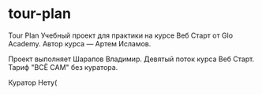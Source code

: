 # tour-plan

Tour Plan
Учебный проект для практики на курсе Веб Старт от Glo Academy. Автор курса — Артем Исламов.

Проект выполняет
Шарапов Владимир. Девятый поток курса Веб Старт. Тариф "ВСЁ САМ" без куратора.

Куратор
Нету(
